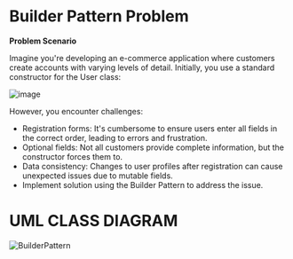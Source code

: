 # Builder Pattern Problem

__Problem Scenario__

Imagine you're developing an e-commerce application where customers create accounts with varying levels of detail.
Initially, you use a standard constructor for the User class:

![image](https://github.com/JamesManalili/BuilderPattern/assets/142465145/9ecd25e1-c4b6-4a2c-8b17-033e7b4ad431)

However, you encounter challenges:

- Registration forms: It's cumbersome to ensure users enter all fields in the correct order, leading to errors and frustration.
- Optional fields: Not all customers provide complete information, but the constructor forces them to.
- Data consistency: Changes to user profiles after registration can cause unexpected issues due to mutable fields.
- Implement solution using the Builder Pattern to address the issue.

# UML CLASS DIAGRAM

![BuilderPattern](https://github.com/JamesManalili/BuilderPattern/assets/142465145/e9b38d2d-09d6-4459-8375-5239da275b74)
